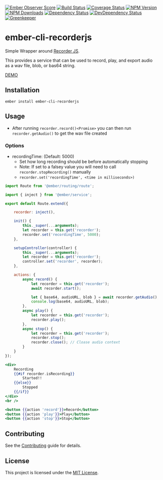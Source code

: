 [![Ember Observer Score](http://emberobserver.com/badges/ember-cli-recorderjs.svg)](http://emberobserver.com/addons/ember-cli-recorderjs)
[![Build Status](https://travis-ci.org/devotox/ember-cli-recorderjs.svg)](http://travis-ci.org/devotox/ember-cli-recorderjs)
[![Coverage Status](https://codecov.io/gh/devotox/ember-cli-recorderjs/branch/master/graph/badge.svg)](https://codecov.io/gh/devotox/ember-cli-recorderjs)
[![NPM Version](https://badge.fury.io/js/ember-cli-recorderjs.svg)](http://badge.fury.io/js/ember-cli-recorderjs)
[![NPM Downloads](https://img.shields.io/npm/dm/ember-cli-recorderjs.svg)](https://www.npmjs.org/package/ember-cli-recorderjs)
[![Dependency Status](https://david-dm.org/poetic/ember-cli-recorderjs.svg)](https://david-dm.org/poetic/ember-cli-recorderjs)
[![DevDependency Status](https://david-dm.org/poetic/ember-cli-recorderjs/dev-status.svg)](https://david-dm.org/poetic/ember-cli-recorderjs#info=devDependencies)
[![Greenkeeper](https://badges.greenkeeper.io/devotox/ember-cli-recorderjs.svg)](https://greenkeeper.io/)

ember-cli-recorderjs
==============================================================================

Simple Wrapper around [Recorder JS](https://github.com/mattdiamond/Recorderjs).

This provides a service that can be used to record, play, and export audio as a wav file, blob, or bas64 string.

[DEMO](http://devotox.github.io/ember-cli-recorderjs)

Installation
------------------------------------------------------------------------------

```
ember install ember-cli-recorderjs
```


Usage
------------------------------------------------------------------------------

* After running `recorder.record()<Promise>` you can then run `recorder.getAudio()` to get the wav file created

### Options
* recordingTime: (Default: 5000)
	- Set how long recording should be before automatically stopping
	- Note: If set to a falsey value you will need to call `recorder.stopRecording()` manually
	- `recorder.set('recordingTime', <time in milliseconds>)`

```javascript
import Route from '@ember/routing/route';

import { inject } from '@ember/service';

export default Route.extend({

	recorder: inject(),

	init() {
		this._super(...arguments);
		let recorder = this.get('recorder');
		recorder.set('recordingTime', 5000);
	},

	setupController(controller) {
		this._super(...arguments);
		let recorder = this.get('recorder');
		controller.set('recorder', recorder);
	},

	actions: {
		async record() {
			let recorder = this.get('recorder');
			await recorder.start();

			let { base64, audioURL, blob } = await recorder.getAudio();
			console.log(base64, audioURL, blob);
		},
		async play() {
			let recorder = this.get('recorder');
			recorder.play();
		},
		async stop() {
			let recorder = this.get('recorder');
			recorder.stop();
			recorder.close(); // Cloase audio context
		}
	}
});
```

```handlebars
<div>
	Recording
	{{#if recorder.isRecording}}
		Started!!
	{{else}}
		Stopped
	{{/if}}
</div>
<br />

<button {{action 'record'}}>Record</button>
<button {{action 'play'}}>Play</button>
<button {{action 'stop'}}>Stop</button>
```

Contributing
------------------------------------------------------------------------------

See the [Contributing](CONTRIBUTING.md) guide for details.

License
------------------------------------------------------------------------------

This project is licensed under the [MIT License](LICENSE.md).
